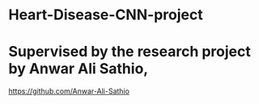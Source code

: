 # Heart-Disease-CNN-project
# Supervised by the research project  by Anwar Ali Sathio, 
https://github.com/Anwar-Ali-Sathio
